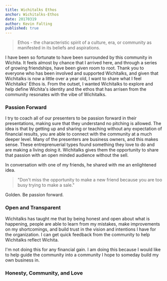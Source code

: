 ```yaml
---
title: Wichitalks Ethos
anchor: Wichitalks-Ethos
date: 20170319
author: Kevin Falting
published: true
---
```


>Ethos - the characteristic spirit of a culture, era, or community as manifested in its beliefs and aspirations.

I have been so fortunate to have been surrounded by this community in Wichita. It feels almost by chance that I arrived here, and through a series of growing friendships, have been given room to root. Thank you to everyone who has been involved and supported Wichitalks, and given that Wichitalks is now a little over a year old, I want to share what I feel Wichitalks' Ethos is. From the outset, I wanted Wichitalks to explore and help define Wichita's identity and the ethos that has arrisen from the community resonates with the vibe of Wichitalks.

### Passion Forward

I try to coach all of our presenters to be passion forward in their presentations, making sure that they understand no pitching is allowed. The idea is that by getting up and sharing or teaching without any expectation of financial results, you are able to connect with the community at a much deeper level. Many of the presenters are business owners, and this makes sense. These entreprenuerial types found something they love to do and are making a living doing it. Wichitalks gives them the opportunity to share that passion with an open minded audience without the sell.

In conversation with one of my friends, he shared with me an enlightened idea.
>"Don't miss the opportunity to make a new friend because you are too busy trying to make a sale."

Golden. Be passion forward.

### Open and Transparent

Wichitalks has taught me that by being honest and open about what is happening, people are able to learn from my mistakes, make improvements on my shortcomings, and build trust in the vision and intentions I have for the organization. I can get quick feedback from the community to help Wichitalks reflect Wichita.

I'm not doing this for any financial gain. I am doing this because I would like to help guide the community into a community I hope to someday build my own business in.

### Honesty, Community, and Love




